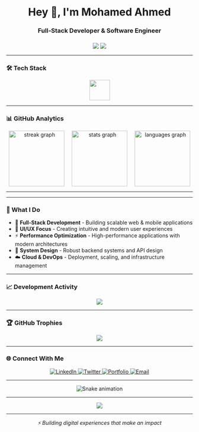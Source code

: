 <h1 align="center">Hey 👋, I'm Mohamed Ahmed</h1>
<h3 align="center">Full-Stack Developer & Software Engineer</h3>

###

<div align="center">
  <img src="https://visitor-badge.laobi.icu/badge?page_id=mohamed56b.mohamed56b&left_text=Profile%20Views"  />
  <img src="https://img.shields.io/github/followers/mohamed56b?label=Followers&style=social"  />
</div>

---

### 🛠️ Tech Stack

<div align="center">
  <img src="https://skillicons.dev/icons?i=react,nextjs,typescript,javascript,nodejs,nestjs,tailwind,redux,graphql,go,rust,python,php,mysql,postgres,oracle,aws,docker,linux,nginx,git,github,figma" height="55" />
</div>

---

### 📊 GitHub Analytics

<div align="center" style="display: flex; gap: 20px; justify-content: center; flex-wrap: wrap;">
  <img src="https://streak-stats.demolab.com?user=mohamed56b&theme=dracula&hide_border=true&background=0D1117" height="150" alt="streak graph" />
  <img src="https://github-readme-stats.vercel.app/api?username=mohamed56b&hide_title=true&hide_rank=false&show_icons=true&include_all_commits=true&count_private=true&disable_animations=false&theme=dracula&locale=en&hide_border=true&bg_color=0D1117" height="150" alt="stats graph" />
  <img src="https://github-readme-stats.vercel.app/api/top-langs?username=mohamed56b&locale=en&hide_title=false&layout=compact&card_width=320&langs_count=6&theme=dracula&hide_border=true&bg_color=0D1117" height="150" alt="languages graph" />
</div>

---


---

### 🎯 What I Do

- 💼 **Full-Stack Development** - Building scalable web & mobile applications
- 🎨 **UI/UX Focus** - Creating intuitive and modern user experiences  
- ⚡ **Performance Optimization** - High-performance applications with modern architectures
- 🔧 **System Design** - Robust backend systems and API design
- ☁️ **Cloud & DevOps** - Deployment, scaling, and infrastructure management

---

### 📈 Development Activity

<!-- GitHub Activity Graph -->
<div align="center">
  <img src="https://github-readme-activity-graph.vercel.app/graph?username=mohamed56b&custom_title=Mohamed's%20GitHub%20Activity&theme=dracula&bg_color=0D1117&hide_border=true&line=BD93F9&point=FFFFFF&area_color=BD93F9&area=true" />
</div>

---

### 🏆 GitHub Trophies

<div align="center">
  <img src="https://github-profile-trophy.vercel.app/?username=mohamed56b&theme=dracula&no-frame=true&no-bg=false&margin-w=4&row=2&column=4" />
</div>

---

### 🌐 Connect With Me

<div align="center">
  <a href="[https://linkedin.com/in/Mohamed Ahmed](https://www.linkedin.com/in/mohamed-ahmed-b33872340?utm_source=share&utm_campaign=share_via&utm_content=profile&utm_medium=android_app)" target="_blank">
    <img src="https://img.shields.io/badge/LinkedIn-0077B5?style=for-the-badge&logo=linkedin&logoColor=white" alt="LinkedIn"/>
  </a>
  <a href="https://x.com/skip_f4_now" target="_blank">
    <img src="https://img.shields.io/badge/Twitter-1DA1F2?style=for-the-badge&logo=twitter&logoColor=white" alt="Twitter"/>
  </a>
  <a href="https://portfolio-yourname.vercel.app" target="_blank">
    <img src="https://img.shields.io/badge/Portfolio-FF7139?style=for-the-badge&logo=firefox&logoColor=white" alt="Portfolio"/>
  </a>
  <a href="mailto:mohamed56bit@gmail.com" target="_blank">
    <img src="https://img.shields.io/badge/Email-D14836?style=for-the-badge&logo=gmail&logoColor=white" alt="Email"/>
  </a>
</div>

---

<div align="center">
  
  ![Snake animation](https://github.com/mohamed56b/mohamed56b/blob/output/github-contribution-grid-snake.svg)
  
</div>

---

<div align="center">
  <img src="https://spotify-github-profile.kittinanx.com/api/view?uid=your-spotify-id&cover_image=true&theme=default&bar_color=bd93f9&bar_color_cover=true" />
</div>

---

<p align="center">
  <i>⚡ Building digital experiences that make an impact</i>
</p>
